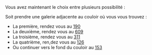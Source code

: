 Vous avez maintenant le choix entre plusieurs possibilité :

Soit prendre une galerie adjacente au couloir où vous vous trouvez :

- La première, rendez vous au [190](190) 
- La deuxième, rendez vous au [609](609) 
- La troisième, rendez vous au [311](311)
- La quatrième, ren,dez vous au [126](126) 
- Ou continuer vers le fond du couloir au [153](153) 




